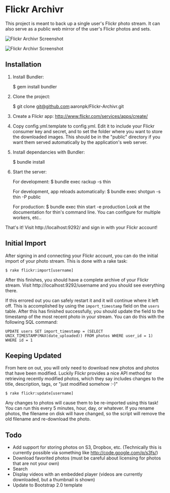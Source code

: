 Flickr Archivr
==============

This project is meant to back up a single user's Flickr photo stream. It can also serve as a public web mirror of the user's Flickr
photos and sets.

![Flickr Archivr Screenshot](http://aaronpk.github.com/flickr-archivr-photostream.png "Flickr Archivr Screenshot")

![Flickr Archivr Screenshot](http://aaronpk.github.com/flickr-archivr-one-photo.png "Flickr Archivr Screenshot")


Installation
------------

1) Install Bundler:

    $ gem install bundler

2) Clone the project:

    $ git clone git@github.com:aaronpk/Flickr-Archivr.git

3) Create a Flickr app: http://www.flickr.com/services/apps/create/

4) Copy config.yml.template to config.yml. Edit it to include your Flickr
   consumer key and secret, and to set the folder where you want to store the
   downloaded images. This should be in the "public" directory if you want
   them served automatically by the application's web server.

5) Install dependancies with Bundler:

    $ bundle install

6) Start the server:

    For development:
    $ bundle exec rackup -s thin

    For development, app reloads automatically:
    $ bundle exec shotgun -s thin -P public

    For production:
    $ bundle exec thin start -e production
    Look at the documentation for thin's command line. You can configure for multiple workers, etc..

That's it! Visit http://localhost:9292/ and sign in with your Flickr account!


Initial Import
--------------

After signing in and connecting your Flickr account, you can do the initial import of your photo stream. This
is done with a rake task:

    $ rake flickr:import[username]

After this finishes, you should have a complete archive of your Flickr stream. Visit http://localhost:9292/username and you 
should see everything there. 

If this errored out you can safely restart it and it will continue where it left off. This is accomplished by using the 
`import_timestamp` field on the `users` table. After this has finished successfully, you should update the field to the 
timestamp of the most recent photo in your stream. You can do this with the following SQL command:

    UPDATE users SET import_timestamp = (SELECT UNIX_TIMESTAMP(MAX(date_uploaded)) FROM photos WHERE user_id = 1) WHERE id = 1


Keeping Updated
---------------

From here on out, you will only need to download new photos and photos that have been modified. Luckily Flickr provides a nice
API method for retrieving recently modified photos, which they say includes changes to the title, description, tags, or "just
modified somehow :-)"

    $ rake flickr:update[username]

Any changes to photos will cause them to be re-imported using this task! You can run this every 5 minutes, hour, day, or whatever.
If you rename photos, the filename on disk will have changed, so the script will remove the old filename and re-download the photo.

Todo
----

* Add support for storing photos on S3, Dropbox, etc. (Technically this is currently possible via something like http://code.google.com/p/s3fs/)
* Download favorited photos (must be careful about licensing for photos that are not your own)
* Search
* Display videos with an embedded player (videos are currently downloaded, but a thumbnail is shown)
* Update to Bootstrap 2.0 template
